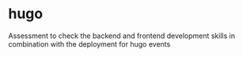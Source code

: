 # hugo
Assessment to check the backend and frontend development skills in combination with the deployment for hugo events
